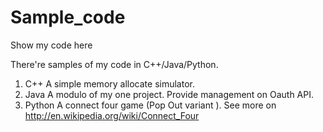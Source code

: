 Sample_code
=========

Show my code here

There're samples of my code in C++/Java/Python.

1. C++
	A simple memory allocate simulator.
2. Java
	A modulo of my one project. Provide management on Oauth API.
3. Python
	A connect four game (Pop Out variant ). See more on http://en.wikipedia.org/wiki/Connect_Four